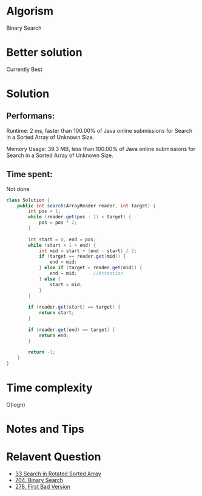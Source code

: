 # Algorism 

Binary Search 

# Better solution 

Currently Best

# Solution 

## Performans:

Runtime: 2 ms, faster than 100.00% of Java online submissions for Search in a Sorted Array of Unknown Size.

Memory Usage: 39.3 MB, less than 100.00% of Java online submissions for Search in a Sorted Array of Unknown Size.

## Time spent: 

Not done 


```java
class Solution {
    public int search(ArrayReader reader, int target) {
        int pos = 1;
        while (reader.get(pos - 1) < target) {
            pos = pos * 2;
        }
        
        int start = 0, end = pos;
        while (start + 1 < end) {
            int mid = start + (end - start) / 2;
            if (target == reader.get(mid)) {
                end = mid;
            } else if (target < reader.get(mid)) {
                end = mid;      //Attention
            } else {
                start = mid;
            }
        }
        
        if (reader.get(start) == target) {
            return start;
        }
        
        if (reader.get(end) == target) {
            return end;
        }
        
        return -1;
    }
}
```
# Time complexity
O(logn)

# Notes and Tips


# Relavent Question
- [33 Search in Rotated Sorted Array](https://github.com/Wanchunwei/leetcode/blob/master/notes/Search_in_Rotated_Sorted_Array)
- [704. Binary Search](https://github.com/Wanchunwei/leetcode/blob/master/notes/Binary_Search.md)
- [278. First Bad Version](https://github.com/Wanchunwei/leetcode/blob/master/notes/First_Bad_Version.md)
